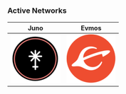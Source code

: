 ### Active Networks

|Juno | Evmos |
|-|-|
|[![Juno](https://raw.githubusercontent.com/disperze/.github/master/profile/assets/juno.png)](https://juno.disperze.network/)| [![Evmos](https://raw.githubusercontent.com/disperze/.github/master/profile/assets/evmos.png)](https://evmos.disperze.network/) |
